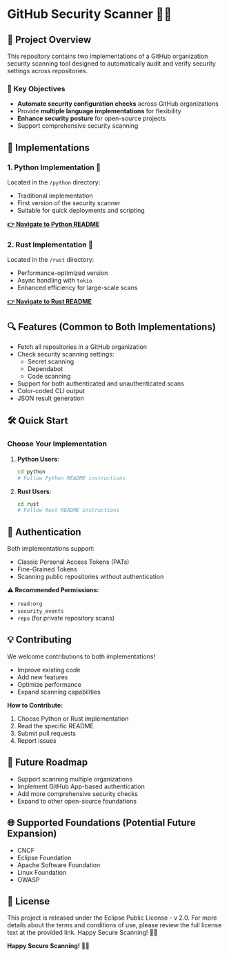 # GitHub Security Scanner 🔐🚀

## 📌 Project Overview

This repository contains two implementations of a GitHub organization 
security scanning tool designed to automatically audit and verify security 
settings across repositories.

### 🌟 Key Objectives

- **Automate security configuration checks** across GitHub organizations
- Provide **multiple language implementations** for flexibility
- **Enhance security posture** for open-source projects
- Support comprehensive security scanning

## 🚀 Implementations

### 1. Python Implementation 🐍

Located in the `/python` directory:
- Traditional implementation
- First version of the security scanner
- Suitable for quick deployments and scripting

**[👉 Navigate to Python README](https://github.com/Salkimmich/security_scanner/tree/main/python_scanner)**

### 2. Rust Implementation 🦀

Located in the `/rust` directory:
- Performance-optimized version
- Async handling with `tokio`
- Enhanced efficiency for large-scale scans

**[👉 Navigate to Rust README]([/rust/README.md](https://github.com/Salkimmich/security_scanner/tree/main/rust_scanner))**

## 🔍 Features (Common to Both Implementations)

- Fetch all repositories in a GitHub organization
- Check security scanning settings:
  * Secret scanning
  * Dependabot
  * Code scanning
- Support for both authenticated and unauthenticated scans
- Color-coded CLI output
- JSON result generation

## 🛠️ Quick Start

### Choose Your Implementation

1. **Python Users**: 
   ```sh
   cd python
   # Follow Python README instructions
   ```

2. **Rust Users**:
   ```sh
   cd rust
   # Follow Rust README instructions
   ```

## 🔑 Authentication

Both implementations support:
- Classic Personal Access Tokens (PATs)
- Fine-Grained Tokens
- Scanning public repositories without authentication

**⚠️ Recommended Permissions:**
- `read:org`
- `security_events`
- `repo` (for private repository scans)

## 💡 Contributing

We welcome contributions to both implementations!

- Improve existing code
- Add new features
- Optimize performance
- Expand scanning capabilities

**How to Contribute:**
1. Choose Python or Rust implementation
2. Read the specific README
3. Submit pull requests
4. Report issues

## 📢 Future Roadmap

- Support scanning multiple organizations
- Implement GitHub App-based authentication
- Add more comprehensive security checks
- Expand to other open-source foundations

## 🌐 Supported Foundations (Potential Future Expansion)

- CNCF
- Eclipse Foundation
- Apache Software Foundation
- Linux Foundation
- OWASP

## 📄 License


This project is released under the Eclipse Public License - v 2.0.
For more details about the terms and conditions of use, please review the 
full license text at the provided link.
Happy Secure Scanning! 🔐🚀

**Happy Secure Scanning!** 🔐🚀
